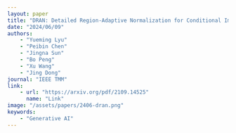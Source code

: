 ```yaml
---
layout: paper
title: "DRAN: Detailed Region-Adaptive Normalization for Conditional Image Synthesis"
date: "2024/06/09"
authors: 
    - "Yueming Lyu"
    - "Peibin Chen"
    - "Jingna Sun"
    - "Bo Peng"
    - "Xu Wang"
    - "Jing Dong"
journal: "IEEE TMM"
link:
    - url: "https://arxiv.org/pdf/2109.14525"
      name: "Link"
image: "/assets/papers/2406-dran.png"
keywords:
    - "Generative AI"
---
```


<!-- 
Speech Technology  
Generative AI 
Multimodal AI  
Embodied Intelligence 
AI Safety  
Medical AI 
Data Intelligence-->